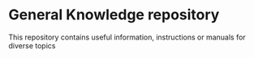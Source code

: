 # General Knowledge repository
This repository contains useful information, instructions or manuals for diverse topics
